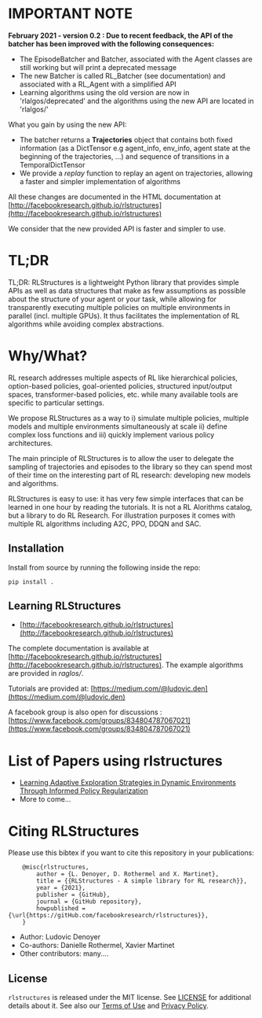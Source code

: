 # IMPORTANT NOTE

**February 2021 - version 0.2 : Due to recent feedback, the API of the batcher has been improved with the following consequences:**
* The EpisodeBatcher and Batcher, associated with the Agent classes are still working but will print a deprecated message
* The new Batcher is called RL_Batcher (see documentation) and associated with a RL_Agent with a simplified API
* Learning algorithms using the old version are now in 'rlalgos/deprecated' and the algorithms using the new API are located in 'rlalgos/'

What you gain by using the new API:
* The batcher returns a **Trajectories** object that contains both fixed information (as a DictTensor e.g agent_info, env_info, agent state at the beginning of the trajectories, ...) and sequence of transitions in a TemporalDictTensor
* We provide a *replay* function to replay an agent on trajectories, allowing a faster and simpler implementation of algorithms

All these changes are documented in the HTML documentation at [http://facebookresearch.github.io/rlstructures](http://facebookresearch.github.io/rlstructures)

We consider that the new provided API is faster and simpler to use.

# TL;DR

TL;DR: RLStructures is a lightweight Python library that provides simple APIs as well as data structures that make as few assumptions as possible about the structure of your agent or your task, while allowing for transparently executing multiple policies on multiple environments in parallel (incl. multiple GPUs). It thus facilitates the implementation of RL algorithms while avoiding complex abstractions.

# Why/What?

RL research addresses multiple aspects of RL like hierarchical policies, option-based policies, goal-oriented policies, structured input/output spaces, transformer-based policies, etc. while many available tools are specific to particular settings.

We propose RLStructures as a way to i) simulate multiple policies, multiple models and multiple environments simultaneously at scale ii) define complex loss functions and iii) quickly implement various policy architectures.

The main principle of RLStructures is to allow the user to delegate the sampling of trajectories and episodes to the library so they can spend most of their time on the interesting part of RL research: developing new models and algorithms.

RLStructures is easy to use: it has very few simple interfaces that can be learned in one hour by reading the tutorials. It is not a RL Alorithms catalog, but a library to do RL Research. For illustration purposes it comes with multiple RL algorithms including A2C, PPO, DDQN and SAC.

## Installation

Install from source by running the following inside the repo:
```
pip install .
```

## Learning RLStructures

* [http://facebookresearch.github.io/rlstructures](http://facebookresearch.github.io/rlstructures)

The complete documentation is available at [http://facebookresearch.github.io/rlstructures](http://facebookresearch.github.io/rlstructures). The example algorithms are provided in *raglos/*.

Tutorials are provided at: [https://medium.com/@ludovic.den](https://medium.com/@ludovic.den)

A facebook group is also open for discussions : [https://www.facebook.com/groups/834804787067021](https://www.facebook.com/groups/834804787067021)

# List of Papers using rlstructures

* [Learning Adaptive Exploration Strategies in Dynamic Environments Through Informed Policy Regularization](https://arxiv.org/abs/2005.02934)
* More to come...


# Citing RLStructures

Please use this bibtex if you want to cite this repository in your publications:

```
    @misc{rlstructures,
        author = {L. Denoyer, D. Rothermel and X. Martinet},
        title = {{RLStructures - A simple library for RL research}},
        year = {2021},
        publisher = {GitHub},
        journal = {GitHub repository},
        howpublished = {\url{https://gitHub.com/facebookresearch/rlstructures}},
    }

```

* Author: Ludovic Denoyer
* Co-authors: Danielle Rothermel, Xavier Martinet
* Other contributors: many....

## License

`rlstructures` is released under the MIT license. See [LICENSE](LICENSE) for additional details about it.
See also our [Terms of Use](https://opensource.facebook.com/legal/terms) and [Privacy Policy](https://opensource.facebook.com/legal/privacy).
